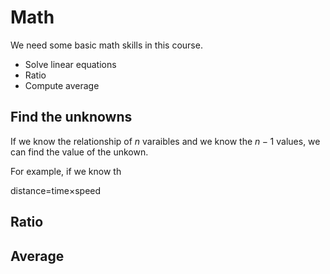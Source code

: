 # Math 

We need some basic math skills in this course.

* Solve linear equations
* Ratio
* Compute average

## Find the unknowns 

If we know the relationship of $n$ varaibles and we know
the $n-1$ values, we can find the value of the unkown.

For example, if we know th

distance=time×speed

## Ratio

## Average
